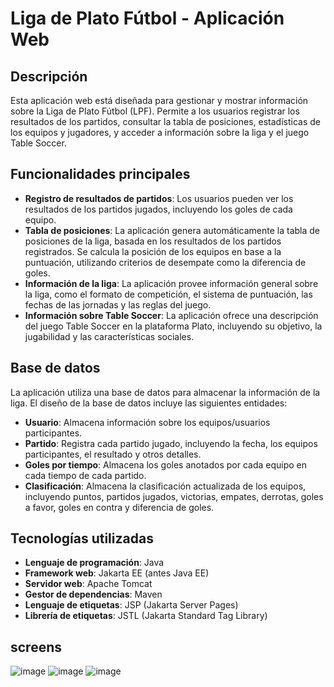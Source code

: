 # Liga de Plato Fútbol - Aplicación Web

## Descripción
Esta aplicación web está diseñada para gestionar y mostrar información sobre la Liga de Plato Fútbol (LPF). Permite a los usuarios registrar los resultados de los partidos, consultar la tabla de posiciones, estadísticas de los equipos y jugadores, y acceder a información sobre la liga y el juego Table Soccer.

## Funcionalidades principales
- **Registro de resultados de partidos**: Los usuarios pueden ver los resultados de los partidos jugados, incluyendo los goles de cada equipo.
- **Tabla de posiciones**: La aplicación genera automáticamente la tabla de posiciones de la liga, basada en los resultados de los partidos registrados. Se calcula la posición de los equipos en base a la puntuación, utilizando criterios de desempate como la diferencia de goles.
- **Información de la liga**: La aplicación provee información general sobre la liga, como el formato de competición, el sistema de puntuación, las fechas de las jornadas y las reglas del juego.
- **Información sobre Table Soccer**: La aplicación ofrece una descripción del juego Table Soccer en la plataforma Plato, incluyendo su objetivo, la jugabilidad y las características sociales.

## Base de datos
La aplicación utiliza una base de datos para almacenar la información de la liga. El diseño de la base de datos incluye las siguientes entidades:
- **Usuario**: Almacena información sobre los equipos/usuarios participantes.
- **Partido**: Registra cada partido jugado, incluyendo la fecha, los equipos participantes, el resultado y otros detalles.
- **Goles por tiempo**: Almacena los goles anotados por cada equipo en cada tiempo de cada partido.
- **Clasificación**: Almacena la clasificación actualizada de los equipos, incluyendo puntos, partidos jugados, victorias, empates, derrotas, goles a favor, goles en contra y diferencia de goles.

## Tecnologías utilizadas
- **Lenguaje de programación**: Java
- **Framework web**: Jakarta EE (antes Java EE)
- **Servidor web**: Apache Tomcat
- **Gestor de dependencias**: Maven
- **Lenguaje de etiquetas**: JSP (Jakarta Server Pages)
- **Librería de etiquetas**: JSTL (Jakarta Standard Tag Library)

## screens
![image](https://github.com/user-attachments/assets/756f202d-1359-4c86-a906-90bc839d6796)
![image](https://github.com/user-attachments/assets/9d2cff35-3d69-4f31-a21e-675e5252ea61)
![image](https://github.com/user-attachments/assets/e9820606-2e48-4fdc-a530-00feb2800c7a)




